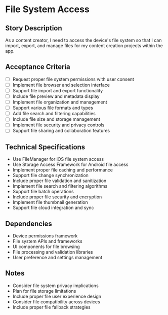 # File System Access

## Story Description
As a content creator, I need to access the device's file system so that I can import, export, and manage files for my content creation projects within the app.

## Acceptance Criteria
- [ ] Request proper file system permissions with user consent
- [ ] Implement file browser and selection interface
- [ ] Support file import and export functionality
- [ ] Include file preview and metadata display
- [ ] Implement file organization and management
- [ ] Support various file formats and types
- [ ] Add file search and filtering capabilities
- [ ] Include file size and storage management
- [ ] Implement file security and privacy controls
- [ ] Support file sharing and collaboration features

## Technical Specifications
- Use FileManager for iOS file system access
- Use Storage Access Framework for Android file access
- Implement proper file caching and performance
- Support file change synchronization
- Include proper file validation and sanitization
- Implement file search and filtering algorithms
- Support file batch operations
- Include proper file security and encryption
- Implement file thumbnail generation
- Support file cloud integration and sync

## Dependencies
- Device permissions framework
- File system APIs and frameworks
- UI components for file browsing
- File processing and validation libraries
- User preference and settings management

## Notes
- Consider file system privacy implications
- Plan for file storage limitations
- Include proper file user experience design
- Consider file compatibility across devices
- Include proper file fallback strategies
